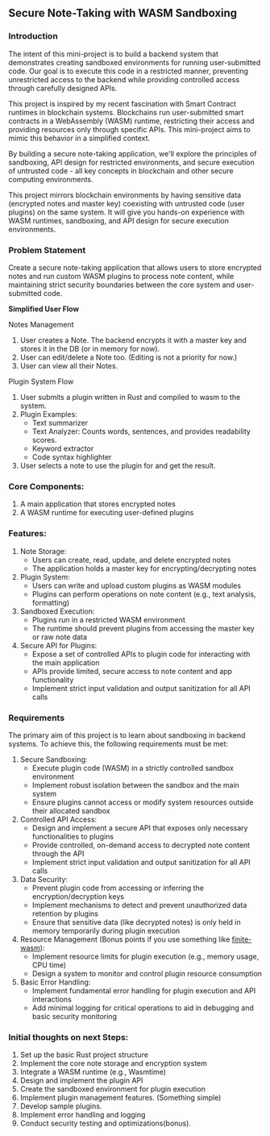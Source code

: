 ## Secure Note-Taking with WASM Sandboxing

### Introduction

The intent of this mini-project is to build a backend system that demonstrates creating sandboxed environments for running user-submitted code. Our goal is to execute this code in a restricted manner, preventing unrestricted access to the backend while providing controlled access through carefully designed APIs.

This project is inspired by my recent fascination with Smart Contract runtimes in blockchain systems. Blockchains run user-submitted smart contracts in a WebAssembly (WASM) runtime, restricting their access and providing resources only through specific APIs. This mini-project aims to mimic this behavior in a simplified context.

By building a secure note-taking application, we'll explore the principles of sandboxing, API design for restricted environments, and secure execution of untrusted code - all key concepts in blockchain and other secure computing environments.

This project mirrors blockchain environments by having sensitive data (encrypted notes and master key) coexisting with untrusted code (user plugins) on the same system. It will give you hands-on experience with WASM runtimes, sandboxing, and API design for secure execution environments.

### Problem Statement
Create a secure note-taking application that allows users to store encrypted notes and run custom WASM plugins to process note content, while maintaining strict security boundaries between the core system and user-submitted code.

**Simplified User Flow**

Notes Management
1. User creates a Note. The backend encrypts it with a master key and stores it in the DB (or in memory for now).
2. User can edit/delete a Note too. (Editing is not a priority for now.)
3. User can view all their Notes. 


Plugin System Flow
1.  User submits a plugin written in Rust and compiled to wasm to the system. 
2.  Plugin Examples: 
	-  Text summarizer
	- Text Analyzer: Counts words, sentences, and provides readability scores.
	-   Keyword extractor
	-   Code syntax highlighter
3.  User selects a note to use the plugin for and get the result. 


### Core Components:

1.  A main application that stores encrypted notes
2.  A WASM runtime for executing user-defined plugins

### Features:

1.  Note Storage:
    -   Users can create, read, update, and delete encrypted notes
    -   The application holds a master key for encrypting/decrypting notes
2.  Plugin System:
    -   Users can write and upload custom plugins as WASM modules
    -   Plugins can perform operations on note content (e.g., text analysis, formatting)
3.  Sandboxed Execution:
    -   Plugins run in a restricted WASM environment
    -   The runtime should prevent plugins from accessing the master key or raw note data
4. Secure API for Plugins:
	-   Expose a set of controlled APIs to plugin code for interacting with the main application
	-   APIs provide limited, secure access to note content and app functionality
	-   Implement strict input validation and output sanitization for all API calls


### Requirements

The primary aim of this project is to learn about sandboxing in backend systems. To achieve this, the following requirements must be met:

1.  Secure Sandboxing:
    -   Execute plugin code (WASM) in a strictly controlled sandbox environment
    -   Implement robust isolation between the sandbox and the main system
    -   Ensure plugins cannot access or modify system resources outside their allocated sandbox
2.  Controlled API Access:
    -   Design and implement a secure API that exposes only necessary functionalities to plugins
    -   Provide controlled, on-demand access to decrypted note content through the API
    -   Implement strict input validation and output sanitization for all API calls
3.  Data Security:
    -   Prevent plugin code from accessing or inferring the encryption/decryption keys
    -   Implement mechanisms to detect and prevent unauthorized data retention by plugins
    -   Ensure that sensitive data (like decrypted notes) is only held in memory temporarily during plugin execution
4.  Resource Management (Bonus points if you use something like [finite-wasm](https://github.com/near/finite-wasm/tree/main)):
    -   Implement resource limits for plugin execution (e.g., memory usage, CPU time)
    -   Design a system to monitor and control plugin resource consumption
5. Basic Error Handling:
	-   Implement fundamental error handling for plugin execution and API interactions
	-   Add minimal logging for critical operations to aid in debugging and basic security monitoring


### Initial thoughts on next Steps:
1.  Set up the basic Rust project structure
2.  Implement the core note storage and encryption system
3.  Integrate a WASM runtime (e.g., Wasmtime)
4.  Design and implement the plugin API
5.  Create the sandboxed environment for plugin execution
6.  Implement plugin management features. (Something simple)
7.  Develop sample plugins. 
8.  Implement error handling and logging
9.  Conduct security testing and optimizations(bonus). 
